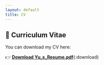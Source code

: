 ```yaml
---
layout: default
title: CV
---
```


## 📄 Curriculum Vitae

You can download my CV here:

👉 [**Download Yu_s_Resume.pdf**](/Yu_s_Resume.pdf){:download}
